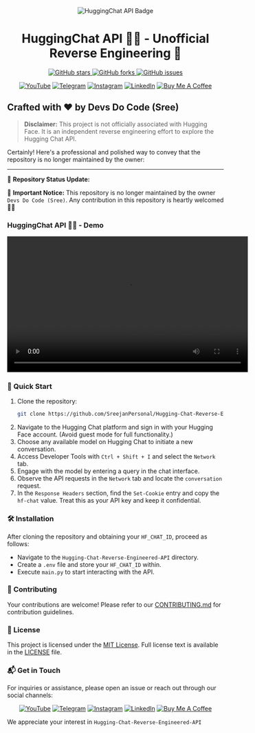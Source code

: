 
<div align="center">
  <img src="https://img.shields.io/badge/HuggingChat-API-blue?style=for-the-badge&logo=huggingface" alt="HuggingChat API Badge">
  <h1>HuggingChat API 🤗🤗 - Unofficial Reverse Engineering 🚀</h1>
  <p>
    <a href="https://github.com/SreejanPersonal/Hugging-Chat-Reverse-Engineered-API/stargazers">
      <img alt="GitHub stars" src="https://img.shields.io/github/stars/SreejanPersonal/Hugging-Chat-Reverse-Engineered-API?style=social">
    </a>
    <a href="https://github.com/SreejanPersonal/Hugging-Chat-Reverse-Engineered-API/network/members">
      <img alt="GitHub forks" src="https://img.shields.io/github/forks/SreejanPersonal/Hugging-Chat-Reverse-Engineered-API?style=social">
    </a>
    <a href="https://github.com/SreejanPersonal/Hugging-Chat-Reverse-Engineered-API/issues">
      <img alt="GitHub issues" src="https://img.shields.io/github/issues/SreejanPersonal/Hugging-Chat-Reverse-Engineered-API?style=social">
    </a>
  </p>
</div>

<div align="center">
  <!-- Replace `#` with your actual links -->
  <a href="https://youtube.com/@devsdocode"><img alt="YouTube" src="https://img.shields.io/badge/YouTube-FF0000?style=for-the-badge&logo=youtube&logoColor=white"></a>
  <a href="https://t.me/devsdocode"><img alt="Telegram" src="https://img.shields.io/badge/Telegram-2CA5E0?style=for-the-badge&logo=telegram&logoColor=white"></a>
  <a href="https://www.instagram.com/sree.shades_/"><img alt="Instagram" src="https://img.shields.io/badge/Instagram-E4405F?style=for-the-badge&logo=instagram&logoColor=white"></a>
  <a href="https://www.linkedin.com/in/developer-sreejan/"><img alt="LinkedIn" src="https://img.shields.io/badge/LinkedIn-0077B5?style=for-the-badge&logo=linkedin&logoColor=white"></a>
  <a href="https://buymeacoffee.com/devsdocode"><img alt="Buy Me A Coffee" src="https://img.shields.io/badge/Buy%20Me%20A%20Coffee-FFDD00?style=for-the-badge&logo=buymeacoffee&logoColor=black"></a>
</div>

## Crafted with ❤️ by Devs Do Code (Sree)

> **Disclaimer:** This project is not officially associated with Hugging Face. It is an independent reverse engineering effort to explore the Hugging Chat API.


Certainly! Here's a professional and polished way to convey that the repository is no longer maintained by the owner:

---

🚀 **Repository Status Update:**

🛑 **Important Notice:** 
This repository is no longer maintained by the owner `Devs Do Code (Sree)`. Any contribution in this repository is heartly welcomed 💝💝

<div>
  <h3>HuggingChat API 🤗🤗 - Demo</h3>
  <video width="560" height="315" controls autoplay loop>
    <source src="Demo.mp4" type="video/mp4">
    Your browser does not support the video tag.
  </video>
</div> 


### 🚀 Quick Start

1. Clone the repository:
   ```bash
   git clone https://github.com/SreejanPersonal/Hugging-Chat-Reverse-Engineered-API.git
   ```
2. Navigate to the Hugging Chat platform and sign in with your Hugging Face account. (Avoid guest mode for full functionality.)
3. Choose any available model on Hugging Chat to initiate a new conversation.
4. Access Developer Tools with `Ctrl + Shift + I` and select the `Network` tab.
5. Engage with the model by entering a query in the chat interface.
6. Observe the API requests in the `Network` tab and locate the `conversation` request.
7. In the `Response Headers` section, find the `Set-Cookie` entry and copy the `hf-chat` value. Treat this as your API key and keep it confidential.

### 🛠️ Installation

After cloning the repository and obtaining your `HF_CHAT_ID`, proceed as follows:

- Navigate to the `Hugging-Chat-Reverse-Engineered-API` directory.
- Create a `.env` file and store your `HF_CHAT_ID` within.
- Execute `main.py` to start interacting with the API.

### 🤝 Contributing

Your contributions are welcome! Please refer to our [CONTRIBUTING.md](CONTRIBUTING.md) for contribution guidelines.

### 📜 License

This project is licensed under the [MIT License](LICENSE). Full license text is available in the [LICENSE](LICENSE) file.

### 📬 Get in Touch

For inquiries or assistance, please open an issue or reach out through our social channels:

<div align="center">
  <!-- Replace `#` with your actual links -->
  <a href="https://youtube.com/@devsdocode"><img alt="YouTube" src="https://img.shields.io/badge/YouTube-FF0000?style=for-the-badge&logo=youtube&logoColor=white"></a>
  <a href="https://t.me/devsdocode"><img alt="Telegram" src="https://img.shields.io/badge/Telegram-2CA5E0?style=for-the-badge&logo=telegram&logoColor=white"></a>
  <a href="https://www.instagram.com/sree.shades_/"><img alt="Instagram" src="https://img.shields.io/badge/Instagram-E4405F?style=for-the-badge&logo=instagram&logoColor=white"></a>
  <a href="https://www.linkedin.com/in/developer-sreejan/"><img alt="LinkedIn" src="https://img.shields.io/badge/LinkedIn-0077B5?style=for-the-badge&logo=linkedin&logoColor=white"></a>
  <a href="https://buymeacoffee.com/devsdocode"><img alt="Buy Me A Coffee" src="https://img.shields.io/badge/Buy%20Me%20A%20Coffee-FFDD00?style=for-the-badge&logo=buymeacoffee&logoColor=black"></a>
</div>

We appreciate your interest in `Hugging-Chat-Reverse-Engineered-API`